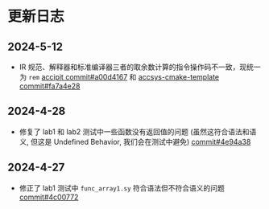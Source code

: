 <style>
h2:before {
	content: none;
}
</style>

# 更新日志

## 2024-5-12

- IR 规范、解释器和标准编译器三者的取余数计算的指令操作码不一致，现统一为 `rem` [accipit commit#a00d4167](https://git.zju.edu.cn/accsys/accipit/-/commit/a00d4167ff29a099362a222ab1f1aa74840fb377) 和 [accsys-cmake-template commit#fa7a4e28](https://git.zju.edu.cn/accsys/accsys-cmake-template/-/commit/fa7a4e2867849131b7e336ee778bc8b6ba1dbedf)

## 2024-4-28

- 修复了 lab1 和 lab2 测试中一些函数没有返回值的问题 (虽然这符合语法和语义, 但这是 Undefined Behavior, 我们会在测试中避免) [commit#4e94a38](https://git.zju.edu.cn/accsys/accipit/-/commit/4e94a38f0adc7a96eafd09cdb8f0574363fcec32)

## 2024-4-27

- 修正了 lab1 测试中 `func_array1.sy` 符合语法但不符合语义的问题 [commit#4c00772](https://git.zju.edu.cn/accsys/accipit/-/commit/4c00772bb3334f5e918214bec2459cd16a374d3c)

